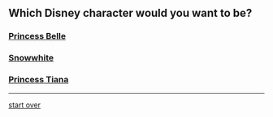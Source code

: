 ## **Which Disney character would you want to be?**  
### [Princess Belle](princess-belle.md)  
### [Snowwhite](snowwhite.md)  
### [Princess Tiana](princess-tiana.md)  
---
[start over](start.md)